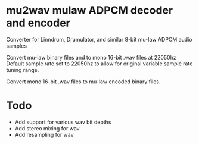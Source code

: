 # mu2wav mulaw ADPCM decoder and encoder
Converter for Linndrum, Drumulator, and similar 8-bit mu-law ADPCM audio samples

Convert mu-law binary files and to mono 16-bit .wav files at 22050hz
Default sample rate set tp 22050hz to allow for original variable sample rate tuning range.

Convert mono 16-bit .wav files to mu-law encoded binary files.

 # Todo
- Add support for various wav bit depths
- Add stereo mixing for wav
- Add resampling for wav
